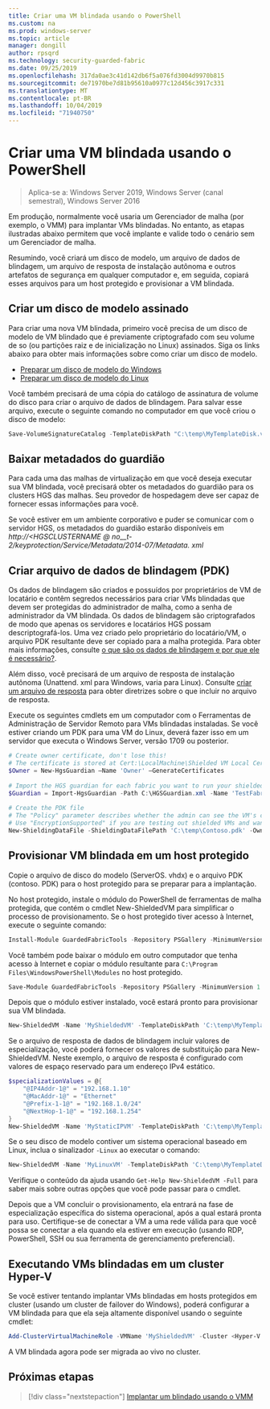 ```yaml
---
title: Criar uma VM blindada usando o PowerShell
ms.custom: na
ms.prod: windows-server
ms.topic: article
manager: dongill
author: rpsqrd
ms.technology: security-guarded-fabric
ms.date: 09/25/2019
ms.openlocfilehash: 317da0ae3c41d142db6f5a076fd3004d9970b815
ms.sourcegitcommit: de71970be7d81b95610a0977c12d456c3917c331
ms.translationtype: MT
ms.contentlocale: pt-BR
ms.lasthandoff: 10/04/2019
ms.locfileid: "71940750"
---
```

# <a name="create-a-shielded-vm-using-powershell"></a>Criar uma VM blindada usando o PowerShell

>Aplica-se a: Windows Server 2019, Windows Server (canal semestral), Windows Server 2016

Em produção, normalmente você usaria um Gerenciador de malha (por exemplo, o VMM) para implantar VMs blindadas. No entanto, as etapas ilustradas abaixo permitem que você implante e valide todo o cenário sem um Gerenciador de malha.

Resumindo, você criará um disco de modelo, um arquivo de dados de blindagem, um arquivo de resposta de instalação autônoma e outros artefatos de segurança em qualquer computador e, em seguida, copiará esses arquivos para um host protegido e provisionar a VM blindada.

## <a name="create-a-signed-template-disk"></a>Criar um disco de modelo assinado

Para criar uma nova VM blindada, primeiro você precisa de um disco de modelo de VM blindado que é previamente criptografado com seu volume de so (ou partições raiz e de inicialização no Linux) assinados.
Siga os links abaixo para obter mais informações sobre como criar um disco de modelo.

- [Preparar um disco de modelo do Windows](guarded-fabric-create-a-shielded-vm-template.md)
- [Preparar um disco de modelo do Linux](guarded-fabric-create-a-linux-shielded-vm-template.md)

Você também precisará de uma cópia do catálogo de assinatura de volume do disco para criar o arquivo de dados de blindagem.
Para salvar esse arquivo, execute o seguinte comando no computador em que você criou o disco de modelo:

```powershell
Save-VolumeSignatureCatalog -TemplateDiskPath "C:\temp\MyTemplateDisk.vhdx" -VolumeSignatureCatalogPath "C:\temp\MyTemplateDiskCatalog.vsc"
```

## <a name="download-guardian-metadata"></a>Baixar metadados do guardião

Para cada uma das malhas de virtualização em que você deseja executar sua VM blindada, você precisará obter os metadados do guardião para os clusters HGS das malhas.
Seu provedor de hospedagem deve ser capaz de fornecer essas informações para você.

Se você estiver em um ambiente corporativo e puder se comunicar com o servidor HGS, os metadados do guardião estarão disponíveis em *http://\<HGSCLUSTERNAME @ no__t-2/keyprotection/Service/Metadata/2014-07/Metadata. xml*

## <a name="create-shielding-data-pdk-file"></a>Criar arquivo de dados de blindagem (PDK)

Os dados de blindagem são criados e possuídos por proprietários de VM de locatário e contêm segredos necessários para criar VMs blindadas que devem ser protegidas do administrador de malha, como a senha de administrador da VM blindada.
Os dados de blindagem são criptografados de modo que apenas os servidores e locatários HGS possam descriptografá-los.
Uma vez criado pelo proprietário do locatário/VM, o arquivo PDK resultante deve ser copiado para a malha protegida.
Para obter mais informações, consulte [o que são os dados de blindagem e por que ele é necessário?](guarded-fabric-and-shielded-vms.md#what-is-shielding-data-and-why-is-it-necessary).

Além disso, você precisará de um arquivo de resposta de instalação autônoma (Unattend. xml para Windows, varia para Linux). Consulte [criar um arquivo de resposta](guarded-fabric-tenant-creates-shielding-data.md#create-an-answer-file) para obter diretrizes sobre o que incluir no arquivo de resposta.

Execute os seguintes cmdlets em um computador com o Ferramentas de Administração de Servidor Remoto para VMs blindadas instaladas.
Se você estiver criando um PDK para uma VM do Linux, deverá fazer isso em um servidor que executa o Windows Server, versão 1709 ou posterior.

 
```powershell
# Create owner certificate, don't lose this!
# The certificate is stored at Cert:\LocalMachine\Shielded VM Local Certificates
$Owner = New-HgsGuardian –Name 'Owner' –GenerateCertificates
 
# Import the HGS guardian for each fabric you want to run your shielded VM
$Guardian = Import-HgsGuardian -Path C:\HGSGuardian.xml -Name 'TestFabric'
 
# Create the PDK file
# The "Policy" parameter describes whether the admin can see the VM's console or not
# Use "EncryptionSupported" if you are testing out shielded VMs and want to debug any issues during the specialization process
New-ShieldingDataFile -ShieldingDataFilePath 'C:\temp\Contoso.pdk' -Owner $Owner –Guardian $guardian –VolumeIDQualifier (New-VolumeIDQualifier -VolumeSignatureCatalogFilePath 'C:\temp\MyTemplateDiskCatalog.vsc' -VersionRule Equals) -WindowsUnattendFile 'C:\unattend.xml' -Policy Shielded
```
    
## <a name="provision-shielded-vm-on-a-guarded-host"></a>Provisionar VM blindada em um host protegido
Copie o arquivo de disco do modelo (ServerOS. vhdx) e o arquivo PDK (contoso. PDK) para o host protegido para se preparar para a implantação.

No host protegido, instale o módulo do PowerShell de ferramentas de malha protegida, que contém o cmdlet New-ShieldedVM para simplificar o processo de provisionamento. Se o host protegido tiver acesso à Internet, execute o seguinte comando:

```powershell
Install-Module GuardedFabricTools -Repository PSGallery -MinimumVersion 1.0.0
```

Você também pode baixar o módulo em outro computador que tenha acesso à Internet e copiar o módulo resultante para `C:\Program Files\WindowsPowerShell\Modules` no host protegido.

```powershell
Save-Module GuardedFabricTools -Repository PSGallery -MinimumVersion 1.0.0 -Path C:\temp\
```

Depois que o módulo estiver instalado, você estará pronto para provisionar sua VM blindada.

```powershell
New-ShieldedVM -Name 'MyShieldedVM' -TemplateDiskPath 'C:\temp\MyTemplateDisk.vhdx' -ShieldingDataFilePath 'C:\temp\Contoso.pdk' -Wait
```

Se o arquivo de resposta de dados de blindagem incluir valores de especialização, você poderá fornecer os valores de substituição para New-ShieldedVM. Neste exemplo, o arquivo de resposta é configurado com valores de espaço reservado para um endereço IPv4 estático.

```powershell
$specializationValues = @{
    "@IP4Addr-1@" = "192.168.1.10"
    "@MacAddr-1@" = "Ethernet"
    "@Prefix-1-1@" = "192.168.1.0/24"
    "@NextHop-1-1@" = "192.168.1.254"
}
New-ShieldedVM -Name 'MyStaticIPVM' -TemplateDiskPath 'C:\temp\MyTemplateDisk.vhdx' -ShieldingDataFilePath 'C:\temp\Contoso.pdk' -SpecializationValues $specializationValues -Wait

```

Se o seu disco de modelo contiver um sistema operacional baseado em Linux, inclua o sinalizador `-Linux` ao executar o comando:

```powershell
New-ShieldedVM -Name 'MyLinuxVM' -TemplateDiskPath 'C:\temp\MyTemplateDisk.vhdx' -ShieldingDataFilePath 'C:\temp\Contoso.pdk' -Wait -Linux
```

Verifique o conteúdo da ajuda usando `Get-Help New-ShieldedVM -Full` para saber mais sobre outras opções que você pode passar para o cmdlet.

Depois que a VM concluir o provisionamento, ela entrará na fase de especialização específica do sistema operacional, após a qual estará pronta para uso.
Certifique-se de conectar a VM a uma rede válida para que você possa se conectar a ela quando ela estiver em execução (usando RDP, PowerShell, SSH ou sua ferramenta de gerenciamento preferencial).

## <a name="running-shielded-vms-on-a-hyper-v-cluster"></a>Executando VMs blindadas em um cluster Hyper-V

Se você estiver tentando implantar VMs blindadas em hosts protegidos em cluster (usando um cluster de failover do Windows), poderá configurar a VM blindada para que ela seja altamente disponível usando o seguinte cmdlet:

```powershell
Add-ClusterVirtualMachineRole -VMName 'MyShieldedVM' -Cluster <Hyper-V cluster name>
```

A VM blindada agora pode ser migrada ao vivo no cluster.

## <a name="next-step"></a>Próximas etapas

> [!div class="nextstepaction"]
> [Implantar um blindado usando o VMM](guarded-fabric-tenant-deploys-shielded-vm-using-vmm.md)